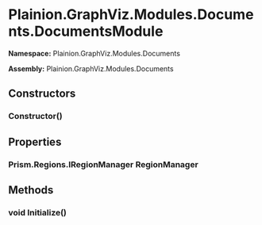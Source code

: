 
# Plainion.GraphViz.Modules.Documents.DocumentsModule

**Namespace:** Plainion.GraphViz.Modules.Documents

**Assembly:** Plainion.GraphViz.Modules.Documents


## Constructors

### Constructor()


## Properties

### Prism.Regions.IRegionManager RegionManager


## Methods

### void Initialize()
